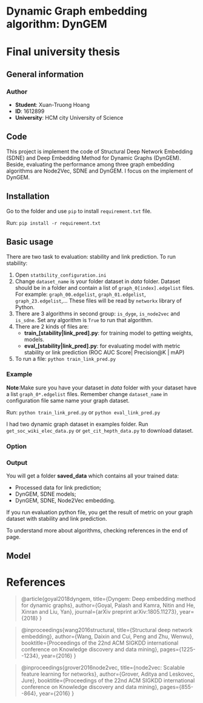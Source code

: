 # Dynamic Graph embedding algorithm: DynGEM
# Final university thesis
## General information
### Author

- **Student**: Xuan-Truong Hoang
- **ID**: 1612899
- **University**: HCM city University of Science
    
<!-- 
### Problem
Graph is kind of the natural type of data in the real world, such as: social network (Facebook, Twitter,..,), traffic network,
citation science paper, biology structure,... Analyzing graph to extract viral features, get insight information of the original network to necessary and important task.
**Graph embedding** is a method to facilitate the analyzing graph task more effective. 
Due to graph will be envolve
-->
## Code
This project is implement the code of Structural Deep Network Embedding (SDNE) and Deep Embedding Method for Dynamic Graphs (DynGEM).
Beside, evaluating the performance among three graph embedding algorithms are Node2Vec, SDNE and DynGEM.
I focus on the implement of DynGEM.

## Installation
Go to the folder and use `pip` to install `requirement.txt` file.

Run: `pip install -r requirement.txt`

## Basic usage
There are two task to evaluation: stability and link prediction.
To run stability:
1. Open `statbility_configuration.ini`
2. Change `dataset_name` is your folder dataset in *data* folder. Dataset should be in a folder and contain a list of `graph_0[index].edgelist` files. For example: `graph_00.edgelist`, `graph_01.edgelist`, `graph_23.edgelist`,... These files will be read by `networkx` library of Python.
3. There are 3 algorithms in second group: `is_dyge`, `is_node2vec` and `is_sdne`. Set any algorithm is `True` to run that algorithm.
4. There are 2 kinds of files are:
    - **train_[stability|link_pred].py**: for training model to getting weights, models.
    - **eval_[stability|link_pred].py**: for evaluating model with metric stability or link prediction (ROC AUC Score| Precision@K | mAP)
5. To run a file: `python train_link_pred.py`

### Example
**Note**:Make sure you have your dataset in *data* folder with your dataset have a list `graph_0*.edgelist` files. Remember change `dataset_name` in configuration file same name your graph dataset.

Run: `python train_link_pred.py` or `python eval_link_pred.py`

I had two dynamic graph dataset in examples folder. Run `get_soc_wiki_elec_data.py` or `get_cit_hepth_data.py` to download dataset.

### Option
### Output
You will get a folder **saved_data** which contains all your trained data: 
- Processed data for link prediction; 
- DynGEM, SDNE models; 
- DynGEM, SDNE, Node2Vec embedding.

If you run evaluation python file, you get the result of metric on your graph dataset with stability and link prediction.

To understand more about algorithms, checking references in the end of page.

## Model

# References
> @article{goyal2018dyngem,
  title={Dyngem: Deep embedding method for dynamic graphs},
  author={Goyal, Palash and Kamra, Nitin and He, Xinran and Liu, Yan},
  journal={arXiv preprint arXiv:1805.11273},
  year={2018}
}

> @inproceedings{wang2016structural,
  title={Structural deep network embedding},
  author={Wang, Daixin and Cui, Peng and Zhu, Wenwu},
  booktitle={Proceedings of the 22nd ACM SIGKDD international conference on Knowledge discovery and data mining},
  pages={1225--1234},
  year={2016}
}

> @inproceedings{grover2016node2vec,
  title={node2vec: Scalable feature learning for networks},
  author={Grover, Aditya and Leskovec, Jure},
  booktitle={Proceedings of the 22nd ACM SIGKDD international conference on Knowledge discovery and data mining},
  pages={855--864},
  year={2016}
}



